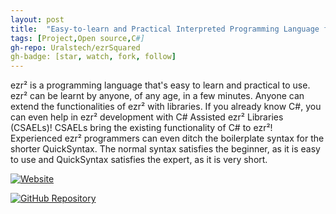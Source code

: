 ```yaml
---
layout: post
title:  "Easy-to-learn and Practical Interpreted Programming Language for Beginners and Experts Alike"
tags: [Project,Open source,C#]
gh-repo: Uralstech/ezrSquared
gh-badge: [star, watch, fork, follow]
---
```


ezr² is a programming language that's easy to learn and practical to use. ezr² can be learnt by anyone, of any age, in a few minutes. Anyone can extend the functionalities of ezr² with libraries. If you already know C#, you can even help in ezr² development with C# Assisted ezr² Libraries (CSAELs)! CSAELs bring the existing functionality of C# to ezr²! Experienced ezr² programmers can even ditch the boilerplate syntax for the shorter QuickSyntax. The normal syntax satisfies the beginner, as it is easy to use and QuickSyntax satisfies the expert, as it is very short.
<!--more-->

[![Website](https://img.shields.io/badge/Website-black?style=for-the-badge&logo=jekyll&color=FF0000&logoColor=FFFFFF)](https://uralstech.github.io/ezrSquared/)

[![GitHub Repository](https://img.shields.io/badge/GitHub_Repository-black?style=for-the-badge&logo=github&color=FFFFFF&logoColor=000000)](https://github.com/Uralstech/ezrSquared)
